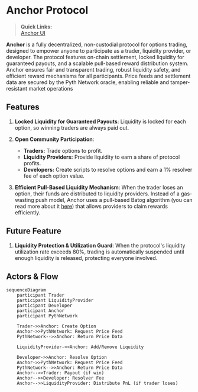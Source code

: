 # Anchor Protocol

> **Quick Links:**  
> [Anchor UI](https://github.com/akbaridria/anchor-web)

**Anchor** is a fully decentralized, non-custodial protocol for options trading, designed to empower anyone to participate as a trader, liquidity provider, or developer. The protocol features on-chain settlement, locked liquidity for guaranteed payouts, and a scalable pull-based reward distribution system. Anchor ensures fair and transparent trading, robust liquidity safety, and efficient reward mechanisms for all participants. Price feeds and settlement data are secured by the Pyth Network oracle, enabling reliable and tamper-resistant market operations

## Features

1. **Locked Liquidity for Guaranteed Payouts**:
Liquidity is locked for each option, so winning traders are always paid out.

2. **Open Community Participation**:
    - **Traders:** Trade options to profit.
    - **Liquidity Providers:** Provide liquidity to earn a share of protocol profits.
    - **Developers:** Create scripts to resolve options and earn a 1% resolver fee of each option value.

3. **Efficient Pull-Based Liquidity Mechanism**:
When the trader loses an option, their funds are distributed to liquidity providers. Instead of a gas-wasting push model, Anchor uses a pull-based Batog algorithm (you can read more about it [here](https://batog.info/papers/scalable-reward-distribution.pdf)) that allows providers to claim rewards efficiently.

## Future Feature

1. **Liquidity Protection & Utilization Guard**:
   When the protocol's liquidity utilization rate exceeds 80%, trading is automatically suspended until enough liquidity is released, protecting everyone involved.

## Actors & Flow

```mermaid
sequenceDiagram
    participant Trader
    participant LiquidityProvider
    participant Developer
    participant Anchor
    participant PythNetwork

    Trader->>Anchor: Create Option
    Anchor->>PythNetwork: Request Price Feed
    PythNetwork-->>Anchor: Return Price Data

    LiquidityProvider->>Anchor: Add/Remove Liquidity

    Developer->>Anchor: Resolve Option
    Anchor->>PythNetwork: Request Price Feed
    PythNetwork-->>Anchor: Return Price Data
    Anchor-->>Trader: Payout (if win)
    Anchor-->>Developer: Resolver Fee
    Anchor-->>LiquidityProvider: Distribute PnL (if trader loses)
```
